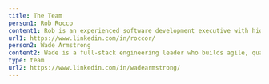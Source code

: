 ```yaml
---
title: The Team
person1: Rob Rocco
content1: Rob is an experienced software development executive with high volume enterprise software systems across various sectors including E! Entertainment, Comcast, AMC Networks, Rockwell Collins and The Capital Group. He has extensive experience managing highly skilled development teams with an emphasis on collaboration and accountability.  Throughout his career, Rob has successfully led teams through various projects and initiatives ranging from site launches to Agile SDLC transitions delivering business value with a focus on team and individual professional growth.
url1: https://www.linkedin.com/in/roccor/
person2: Wade Armstrong
content2: Wade is a full-stack engineering leader who builds agile, quality-oriented teams. He has experience developing high-volume daily pageview cloud SaaS software and mission critical tools. He is also experienced with technologies across the stack — from Javascript on the client; to Javascript, PHP, and Go on the server; including CDNs like Cloudfront; and AWS and private clouds. Wade leads with empathy, building inclusive organizations and retaining high-value team members.
type: team
url2: https://www.linkedin.com/in/wadearmstrong/
---
```



